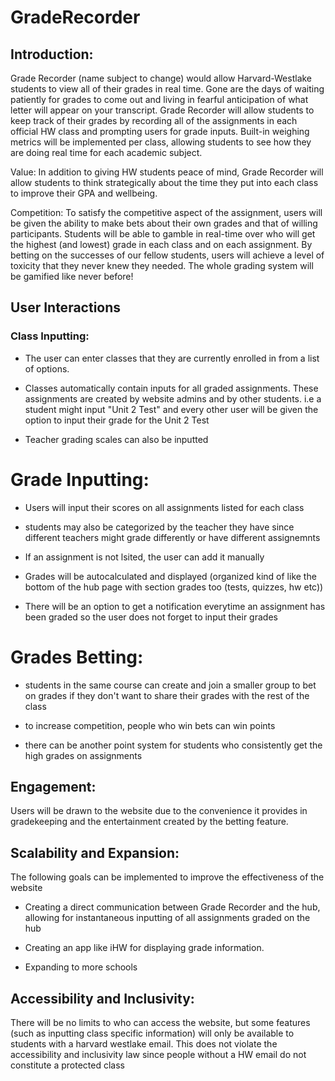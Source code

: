 # GradeRecorder

## Introduction:

Grade Recorder (name subject to change) would allow Harvard-Westlake students to view all of their grades in real time. Gone are the days of waiting patiently for grades to come out and living in fearful anticipation of what letter will appear on your transcript. Grade Recorder will allow students to keep track of their grades by recording all of the assignments in each official HW class and prompting users for grade inputs. Built-in weighing metrics will be implemented per class, allowing students to see how they are doing real time for each academic subject. 

Value: In addition to giving HW students peace of mind, Grade Recorder will allow students to think strategically about the time they put into each class to improve their GPA and wellbeing.

Competition: To satisfy the competitive aspect of the assignment, users will be given the ability to make bets about their own grades and that of willing participants. Students will be able to gamble in real-time over who will get the highest (and lowest) grade in each class and on each assignment. By betting on the successes of our fellow students, users will achieve a level of toxicity that they never knew they needed. The whole grading system will be gamified like never before!

## User Interactions

### Class Inputting: 
- The user can enter classes that they are currently enrolled in from a list of options. 

- Classes automatically contain inputs for all graded assignments. These assignments are created by website admins and by other students. i.e a student might input "Unit 2 Test" and every other user will be given the option to input their grade for the Unit 2 Test

- Teacher grading scales can also be inputted

# Grade Inputting:
- Users will input their scores on all assignments listed for each class

- students may also be categorized by the teacher they have since different teachers might grade differently or have different assignemnts

- If an assignment is not lsited, the user can add it manually

- Grades will be autocalculated and displayed (organized kind of like the bottom of the hub page with section grades too (tests, quizzes, hw etc))

- There will be an option to get a notification everytime an assignment has been graded so the user does not forget to input their grades

# Grades Betting:
- students in the same course can create and join a smaller group to bet on grades if they don't want to share their grades with the rest of the class

- to increase competition, people who win bets can win points
- there can be another point system for students who consistently get the high grades on assignments

## Engagement: 
Users will be drawn to the website due to the convenience it provides in gradekeeping and the entertainment created by the betting feature. 


## Scalability and Expansion: 
The following goals can be implemented to improve the effectiveness of the website

-  Creating a direct communication between Grade Recorder and the hub, allowing for instantaneous inputting of all assignments graded on the hub

- Creating an app like iHW for displaying grade information.  

- Expanding to more schools 

## Accessibility and Inclusivity: 
There will be no limits to who can access the website, but some features (such as inputting class specific information) will only be available to students with a harvard westlake email. This does not violate the accessibility and inclusivity law since people without a HW email do not constitute a protected class
